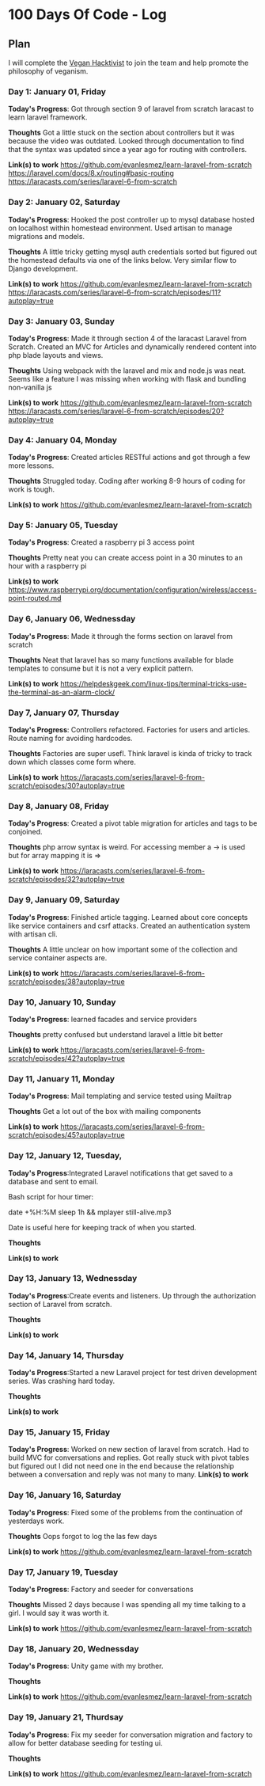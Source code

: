 # 100 Days Of Code - Log

<!--  EXAMPLE
### Day 0: February 30, 2016 (Example 2)
##### (delete me or comment me out)

**Today's Progress**: Fixed CSS, worked on canvas functionality for the app.

**Thoughts**: I really struggled with CSS, but, overall, I feel like I am slowly getting better at it. Canvas is still new for me, but I managed to figure out some basic functionality.

**Link(s) to work**: [Calculator App](http://www.example.com) -->

## Plan

I will complete the [Vegan Hacktivist](https://gist.github.com/GRardB/7e2990bbea8c2e50e2b501b712d8c169) to join the team and help promote the philosophy of veganism.

### Day 1: January 01, Friday

**Today's Progress**: Got through section 9 of laravel from scratch laracast to learn laravel framework. 

**Thoughts** Got a little stuck on the section about controllers but it was because the video was outdated. Looked through documentation to find that the syntax was updated since a year ago for routing with controllers. 

**Link(s) to work**
https://github.com/evanlesmez/learn-laravel-from-scratch
https://laravel.com/docs/8.x/routing#basic-routing
https://laracasts.com/series/laravel-6-from-scratch

### Day 2: January 02, Saturday 

**Today's Progress**: Hooked the post controller up to mysql database hosted on localhost within homestead environment. Used artisan to manage migrations and models. 

**Thoughts** A little tricky getting mysql auth credentials sorted but figured out the homestead defaults via one of the links below. Very similar flow to Django development. 

**Link(s) to work**
https://github.com/evanlesmez/learn-laravel-from-scratch
https://laracasts.com/series/laravel-6-from-scratch/episodes/11?autoplay=true

### Day 3: January 03, Sunday 

**Today's Progress**: Made it through section 4 of the laracast Laravel from Scratch. Created an MVC for Articles and dynamically rendered content into php blade layouts and views.

**Thoughts** Using webpack with the laravel and mix and node.js was neat. Seems like a feature I was missing when working with flask and bundling non-vanilla js

**Link(s) to work**
https://github.com/evanlesmez/learn-laravel-from-scratch
https://laracasts.com/series/laravel-6-from-scratch/episodes/20?autoplay=true

### Day 4: January 04, Monday 

**Today's Progress**: Created articles RESTful actions and got through a few more lessons. 

**Thoughts** Struggled today. Coding after working 8-9 hours of coding for work is tough. 

**Link(s) to work**
https://github.com/evanlesmez/learn-laravel-from-scratch

### Day 5: January 05, Tuesday 

**Today's Progress**: Created a raspberry pi 3 access point

**Thoughts** Pretty neat you can create access point in a 30 minutes to an hour with a raspberry pi 

**Link(s) to work**
https://www.raspberrypi.org/documentation/configuration/wireless/access-point-routed.md

### Day 6, January 06, Wednessday

**Today's Progress**: Made it through the forms section on laravel from scratch

**Thoughts** Neat that laravel has so many functions available for blade templates to consume but it is not a very explicit pattern.

**Link(s) to work**
https://helpdeskgeek.com/linux-tips/terminal-tricks-use-the-terminal-as-an-alarm-clock/

### Day 7, January 07, Thursday 

**Today's Progress**: Controllers refactored. Factories for users and articles. Route naming for avoiding hardcodes. 

**Thoughts** Factories are super usefl. Think laravel is kinda of tricky to track down which classes come form where. 

**Link(s) to work**
https://laracasts.com/series/laravel-6-from-scratch/episodes/30?autoplay=true

### Day 8, January 08, Friday 

**Today's Progress**: Created a pivot table migration for articles and tags to be conjoined. 

**Thoughts** php arrow syntax is weird. For accessing member a -> is used but for array mapping it is => 

**Link(s) to work**
https://laracasts.com/series/laravel-6-from-scratch/episodes/32?autoplay=true

### Day 9, January 09, Saturday 

**Today's Progress**: Finished article tagging. Learned about core concepts like service containers and csrf attacks. Created an authentication system with artisan cli. 

**Thoughts** A little unclear on how important some of the collection and service container aspects are.  

**Link(s) to work**
https://laracasts.com/series/laravel-6-from-scratch/episodes/38?autoplay=true

### Day 10, January 10, Sunday 

**Today's Progress**: learned facades and service providers

**Thoughts** pretty confused but understand laravel a little bit better

**Link(s) to work**
https://laracasts.com/series/laravel-6-from-scratch/episodes/42?autoplay=true

### Day 11, January 11, Monday 

**Today's Progress**: Mail templating and service tested using Mailtrap

**Thoughts** Get a lot out of the box with mailing components

**Link(s) to work**
https://laracasts.com/series/laravel-6-from-scratch/episodes/45?autoplay=true

### Day 12, January 12, Tuesday,

**Today's Progress**:Integrated Laravel notifications that get saved to a database and sent to email. 

Bash script for hour timer:

date +%H:%M 
sleep 1h && mplayer still-alive.mp3

Date is useful here for keeping track of when you started.


**Thoughts** 

**Link(s) to work**

### Day 13, January 13, Wednessday

**Today's Progress**:Create events and listeners. Up through the authorization section of Laravel from scratch.

**Thoughts**

**Link(s) to work**

### Day 14, January 14, Thursday

**Today's Progress**:Started a new Laravel project for test driven development series. Was crashing hard today.

**Thoughts**

**Link(s) to work**

### Day 15, January 15, Friday

**Today's Progress**: Worked on new section of laravel from scratch. Had to build MVC for conversations and replies. Got really stuck with pivot tables but figured out I did not need one in the end because the relationship between a conversation and reply was not many to many. 
**Link(s) to work**

### Day 16, January 16, Saturday

**Today's Progress**: Fixed some of the problems from the continuation of yesterdays work.  

**Thoughts** Oops forgot to log the las few days 

**Link(s) to work**
https://github.com/evanlesmez/learn-laravel-from-scratch

### Day 17, January 19, Tuesday 

**Today's Progress**: Factory and seeder for conversations 

**Thoughts** Missed 2 days because I was spending all my time talking to a girl. I would say it was worth it.

**Link(s) to work**
https://github.com/evanlesmez/learn-laravel-from-scratch

### Day 18, January 20, Wednessday 

**Today's Progress**: Unity game with my brother.

**Thoughts** 

**Link(s) to work**
https://github.com/evanlesmez/learn-laravel-from-scratch

### Day 19, January 21, Thurdsay 

**Today's Progress**: Fix my seeder for conversation migration and factory to allow for better database seeding for testing ui. 

**Thoughts**

**Link(s) to work**
https://github.com/evanlesmez/learn-laravel-from-scratch

